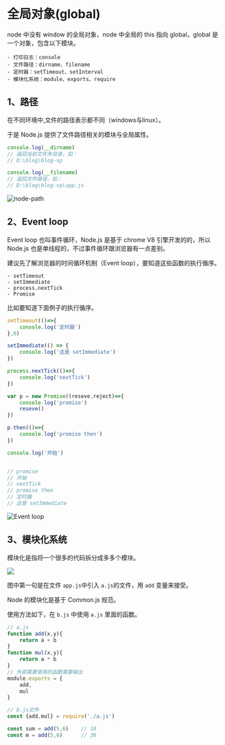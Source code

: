 # 全局对象(global)

node 中没有 window 的全局对象，node 中全局的 this 指向 global，global 是一个对象，包含以下模块。


	- 打印日志：console
	- 文件路径：dirname、filename
	- 定时器：setTimeout、setInterval
	- 模块化系统：module、exports、require

##  1、路径

在不同环境中,文件的路径表示都不同（windows与linux）。

于是 Node.js 提供了文件路径相关的模块与全局属性。

```js
console.log(__dirname)
// 返回当前文件夹目录，如：
// D:\blog\blog-vp

console.log(__filename)
// 返回文件路径，如：
// D:\blog\blog-vp\app.js
```

![node-path](node-path.gif)

## 2、Event loop

Event loop 也叫事件循环，Node.js 是基于 chrome V8 引擎开发的的，所以 Node.js 也是单线程的，不过事件循环跟浏览器有一点差别。

建议先了解浏览器的时间循环机制（Event loop），要知道这些函数的执行循序。

	- setTimeout
	- setImmediate
	- process.nextTick
	- Promise

比如要知道下面例子的执行循序。

```js
setTimeout(()=>{
    console.log('定时器')
},0)

setImmediate(() => {
    console.log('这是 setImmediate')
})

process.nextTick(()=>{
    console.log('nextTick')
})

var p = new Promise((reseve,reject)=>{
    console.log('promise')
    reseve()
})

p.then(()=>{
    console.log('promise then')
})

console.log('开始')


// promise
// 开始
// nextTick
// promise then     
// 定时器
// 这是 setImmediate
```

![Event loop](node-loop.gif)

## 3、模块化系统

模块化是指将一个很多的代码拆分成多多个模块。

![](require.png)

图中第一句是在文件 `app.js`中引入 `a.js`的文件，用 `add` 变量来接受。

Node 的模块化是基于 Common.js 规范。

使用方法如下，在 `b.js` 中使用 `a.js` 里面的函数。

```js
// a.js
function add(x,y){
    return a + b
}
function mul(x,y){
    return a * b
}
// 外部需要使用的函数需要输出
module.exports = {
    add,
    mul
}
```

```js
// b.js文件
const {add,mul} = require('./a.js')

const sum = add(5,6)	// 10
const m = add(5,6)		// 30
```
